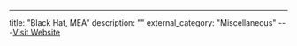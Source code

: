 ---
title: "Black Hat, MEA"
description: ""
external_category: "Miscellaneous"
---[Visit Website](https://blackhatmea.com/node/724)


